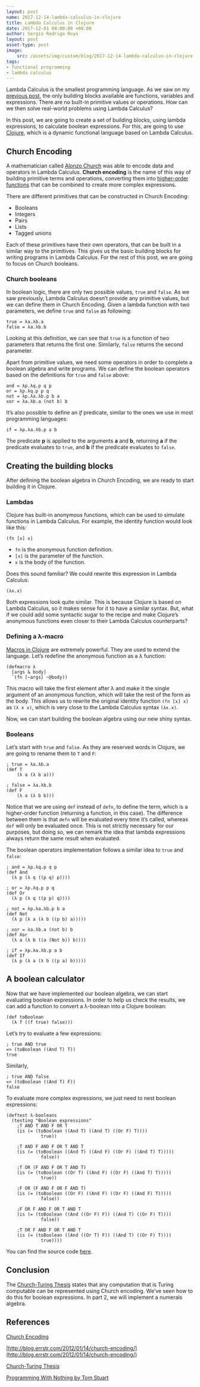 ```yaml
---
layout: post
name: 2017-12-14-lambda-calculus-in-clojure
title: Lambda Calculus in Clojure
date: 2017-12-01 08:00:00 +00:00
author: Sergio Rodrigo Royo
layout: post
asset-type: post
image:
    src: /assets/img/custom/blog/2017-12-14-lambda-calculus-in-clojure.png
tags:
- functional programming
- lambda calculus
---
```


Lambda Calculus is the smallest programming language. As we saw on my [previous post](https://codurance.com/2017/11/09/lambda-calculus-for-mortal-developers/), the only building blocks available are functions, variables and expressions. There are no built-in primitive values or operations. How can we then solve real-world problems using Lambda Calculus?

In this post, we are going to create a set of building blocks, using lambda expressions, to calculate boolean expressions. For this, are going to use [Clojure](https://clojure.org/), which is a dynamic functional language based on Lambda Calculus.

## Church Encoding

A mathematician called [Alonzo Church](https://en.wikipedia.org/wiki/Alonzo_Church) was able to encode data and operators in Lambda Calculus. **Church encoding** is the name of this way of building primitive terms and operations, converting them into [higher-order functions](https://en.wikipedia.org/wiki/Higher-order_function) that can be combined to create more complex expressions.

There are different primitives that can be constructed in Church Encoding:

* Booleans
* Integers
* Pairs
* Lists
* Tagged unions

Each of these primitives have their own operators, that can be built in a similar way to the primitives. This gives us the basic building blocks for writing programs in Lambda Calculus. For the rest of this post, we are going to focus on Church booleans.

### Church booleans

In boolean logic, there are only two possible values, `true` and `false`. As we saw previously, Lambda Calculus doesn’t provide any primitive values, but we can define them in Church Encoding. Given a lambda function with two parameters, we define `true` and `false` as following:

```
true = λa.λb.a
false = λa.λb.b
```

Looking at this definition, we can see that `true` is a function of two parameters that returns the first one. Similarly, `false` returns the second parameter.

Apart from primitive values, we need some operators in order to complete a boolean algebra and write programs. We can define the boolean operators based on the definitions for `true` and `false` above:

```
and = λp.λq.p q p
or = λp.λq.p p q
not = λp.λa.λb.p b a
xor = λa.λb.a (not b) b
```

It’s also possible to define an *if* predicate, similar to the ones we use in most programming languages:

```
if = λp.λa.λb.p a b
```

The predicate **p** is applied to the arguments **a** and **b**, returning **a** if the predicate evaluates to `true`, and **b** if the predicate evaluates to `false`.

## Creating the building blocks

After defining the boolean algebra in Church Encoding, we are ready to start building it in Clojure.

### Lambdas

Clojure has built-in anonymous functions, which can be used to simulate functions in Lambda Calculus. For example, the identity function would look like this:

```
(fn [x] x)
```

* `fn` is the anonymous function definition.
* `[x]` is the parameter of the function.
* `x` is the body of the function.

Does this sound familiar? We could rewrite this expression in Lambda Calculus:

```
(λx.x)
```

Both expressions look quite similar. This is because Clojure is based on Lambda Calculus, so it makes sense for it to have a similar syntax. But, what if we could add some syntactic sugar to the recipe and make Clojure’s anonymous functions even closer to their Lambda Calculus counterparts?

### Defining a λ-macro

[Macros in Clojure](https://clojure.org/reference/macros) are extremely powerful. They are used to extend the language. Let’s redefine the anonymous function as a λ function:

```
(defmacro λ
  [args & body]
  `(fn [~args] ~@body))
```

This macro will take the first element after λ and make it the single argument of an anonymous function, which will take the rest of the form as the body. This allows us to rewrite the original identity function `(fn [x] x)` as `(λ x x)`, which is very close to the Lambda Calculus syntax `(λx.x)`.

Now, we can start building the boolean algebra using our new shiny syntax.

###  Booleans

Let’s start with `true` and `false`. As they are reserved words in Clojure, we are going to rename them to `T` and `F`:

```
; true = λa.λb.a
(def T
    (λ a (λ b a)))

; false = λa.λb.b
(def F
    (λ a (λ b b)))
```

Notice that we are using `def` instead of `defn`, to define the term, which is a higher-order function (returning a function, in this case). The difference between them is that `defn` will be evaluated every time it’s called, whereas `def` will only be evaluated once. This is not strictly necessary for our purposes, but doing so, we can remark the idea that lambda expressions always return the same result when evaluated.

The boolean operators implementation follows a similar idea to `true` and `false`:

```
; and = λp.λq.p q p
(def And
  (λ p (λ q ((p q) p))))

; or = λp.λq.p p q
(def Or
  (λ p (λ q ((p p) q))))

; not = λp.λa.λb.p b a
(def Not
  (λ p (λ a (λ b ((p b) a)))))

; xor = λa.λb.a (not b) b
(def Xor
  (λ a (λ b ((a (Not b)) b))))

; if = λp.λa.λb.p a b
(def If
  (λ p (λ a (λ b ((p a) b)))))
```

## A boolean calculator

Now that we have implemented our boolean algebra, we can start evaluating boolean expressions. In order to help us check the results, we can add a function to convert a λ-boolean into a Clojure boolean:

```
(def toBoolean
  (λ f ((f true) false)))
```

Let’s try to evaluate a few expressions:

```
; true AND true
=> (toBoolean ((And T) T))
true
```

Similarly,

```
; true AND false
=> (toBoolean ((And T) F))
false
```

To evaluate more complex expressions, we just need to nest boolean expressions:

```
(deftest λ-booleans
  (testing "Boolean expressions"
    ;T AND T AND F OR T
    (is (= (toBoolean ((And T) ((And T) ((Or F) T))))
             true))

    ;T AND F AND F OR T AND T
    (is (= (toBoolean ((And T) ((And F) ((Or F) ((And T) T)))))
             false))

    ;T OR (F AND F OR T AND T)
    (is (= (toBoolean ((Or T) ((And F) ((Or F) ((And T) T)))))
             true))

    ;F OR (F AND F OR F AND T)
    (is (= (toBoolean ((Or F) ((And F) ((Or F) ((And F) T)))))
             false))

    ;F OR F AND F OR T AND T
    (is (= (toBoolean ((And ((Or F) F)) ((And T) ((Or F) T))))
             false))

    ;T OR F AND F OR T AND T
    (is (= (toBoolean ((And ((Or T) F)) ((And T) ((Or F) T))))
             true))))
```

You can find the source code [here](https://github.com/srodrigo/lambda-calculus-in-clojure).

## Conclusion

The [Church-Turing Thesis](https://en.wikipedia.org/wiki/Church%E2%80%93Turing_thesis) states that any computation that is Turing computable can be represented using Church encoding. We’ve seen how to do this for boolean expressions. In part 2, we will implement a numerals algebra.

## References

[Church Encoding](https://en.wikipedia.org/wiki/Church_encoding)

[http://blog.errstr.com/2012/01/14/church-encoding/](http://blog.errstr.com/2012/01/14/church-encoding/)

[Church-Turing Thesis](http://mathworld.wolfram.com/Church-TuringThesis.html)

[Programming With Nothing by Tom Stuart](https://github.com/tomstuart/nothing)

